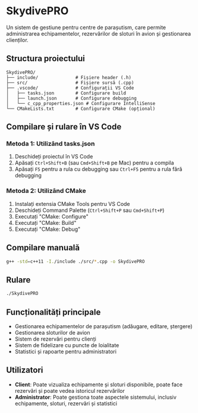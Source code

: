 # SkydivePRO

Un sistem de gestiune pentru centre de parașutism, care permite administrarea echipamentelor, rezervărilor de sloturi în avion și gestionarea clienților.

## Structura proiectului

```
SkydivePRO/
├── include/              # Fișiere header (.h)
├── src/                  # Fișiere sursă (.cpp)
├── .vscode/              # Configurații VS Code
│   ├── tasks.json        # Configurare build
│   ├── launch.json       # Configurare debugging
│   └── c_cpp_properties.json # Configurare IntelliSense
└── CMakeLists.txt        # Configurare CMake (opțional)
```

## Compilare și rulare în VS Code

### Metoda 1: Utilizând tasks.json

1. Deschideți proiectul în VS Code
2. Apăsați `Ctrl+Shift+B` (sau `Cmd+Shift+B` pe Mac) pentru a compila
3. Apăsați `F5` pentru a rula cu debugging sau `Ctrl+F5` pentru a rula fără debugging

### Metoda 2: Utilizând CMake

1. Instalați extensia CMake Tools pentru VS Code
2. Deschideți Command Palette (`Ctrl+Shift+P` sau `Cmd+Shift+P`)
3. Executați "CMake: Configure"
4. Executați "CMake: Build"
5. Executați "CMake: Debug"

## Compilare manuală

```bash
g++ -std=c++11 -I./include ./src/*.cpp -o SkydivePRO
```

## Rulare

```bash
./SkydivePRO
```

## Funcționalități principale

- Gestionarea echipamentelor de parașutism (adăugare, editare, ștergere)
- Gestionarea sloturilor de avion
- Sistem de rezervări pentru clienți
- Sistem de fidelizare cu puncte de loialitate
- Statistici și rapoarte pentru administratori

## Utilizatori

- **Client**: Poate vizualiza echipamente și sloturi disponibile, poate face rezervări și poate vedea istoricul rezervărilor
- **Administrator**: Poate gestiona toate aspectele sistemului, inclusiv echipamente, sloturi, rezervări și statistici
